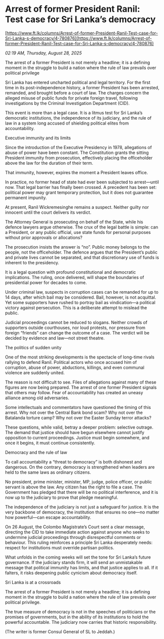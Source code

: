 # Arrest of former President Ranil: Test case for Sri Lanka’s democracy

[https://www.ft.lk/columns/Arrest-of-former-President-Ranil-Test-case-for-Sri-Lanka-s-democracy/4-780876](https://www.ft.lk/columns/Arrest-of-former-President-Ranil-Test-case-for-Sri-Lanka-s-democracy/4-780876)

*02:19 AM, Thursday, August 28, 2025*

The arrest of a former President is not merely a headline; it is a defining moment in the struggle to build a nation where the rule of law prevails over political privilege

Sri Lanka has entered uncharted political and legal territory. For the first time in its post-independence history, a former President has been arrested, remanded, and brought before a court of law. The charges concern the alleged misuse of public funds for private foreign travel, following investigations by the Criminal Investigation Department (CID).

This event is more than a legal case. It is a litmus test for Sri Lanka’s democratic institutions, the independence of its judiciary, and the rule of law in a system long accused of shielding political elites from accountability.

Executive immunity and its limits

Since the introduction of the Executive Presidency in 1978, allegations of abuse of power have been constant. The Constitution grants the sitting President immunity from prosecution, effectively placing the officeholder above the law for the duration of their term.

That immunity, however, expires the moment a President leaves office.

In practice, no former head of state had ever been subjected to arrest—until now. That legal barrier has finally been crossed. A precedent has been set: political power may grant temporary protection, but it does not guarantee permanent impunity.

At present, Ranil Wickremesinghe remains a suspect. Neither guilty nor innocent until the court delivers its verdict.

The Attorney General is prosecuting on behalf of the State, while his defence lawyers argue otherwise. The crux of the legal battle is simple: can a President, or any public official, use state funds for personal purposes without prior approvals or allocations?

The prosecution insists the answer is “no”. Public money belongs to the people, not the officeholder. The defence argues that the President’s public and private lives cannot be separated, and that discretionary use of funds is inherent to the presidency.

It is a legal question with profound constitutional and democratic implications. The ruling, once delivered, will shape the boundaries of presidential power for decades to come.

Under criminal law, suspects in corruption cases can be remanded for up to 14 days, after which bail may be considered. Bail, however, is not acquittal. Yet some supporters have rushed to portray bail as vindication—a political victory against persecution. This is a deliberate attempt to mislead the public.

Judicial proceedings cannot be reduced to slogans. Neither crowds of supporters outside courthouses, nor loud protests, nor pressure from foreign “friends” can change the outcome of a case. The verdict will be decided by evidence and law—not street theatre.

The politics of sudden unity

One of the most striking developments is the spectacle of long-time rivals rallying to defend Ranil. Political actors who once accused him of corruption, abuse of power, abductions, killings, and even communal violence are suddenly united.

The reason is not difficult to see. Files of allegations against many of these figures are now being prepared. The arrest of one former President signals that others may follow. Fear of accountability has created an uneasy alliance among old adversaries.

Some intellectuals and commentators have questioned the timing of this arrest. Why not over the Central Bank bond scam? Why not over the Batalanda torture camp? Why not over the Easter Sunday terror attacks?

These questions, while valid, betray a deeper problem: selective outrage. The demand that justice should have begun elsewhere cannot justify opposition to current proceedings. Justice must begin somewhere, and once it begins, it must continue consistently.

Democracy and the rule of law

To call accountability a “threat to democracy” is both dishonest and dangerous. On the contrary, democracy is strengthened when leaders are held to the same laws as ordinary citizens.

No president, prime minister, minister, MP, judge, police officer, or public servant is above the law. Any citizen has the right to file a case. The Government has pledged that there will be no political interference, and it is now up to the judiciary to prove that pledge meaningful.

The independence of the judiciary is not just a safeguard for justice. It is the very backbone of democracy, the institution that ensures no one—no matter how powerful—can escape accountability.

On 26 August, the Colombo Magistrate’s Court sent a clear message, directing the CID to take immediate action against anyone who seeks to undermine judicial proceedings through disrespectful comments or behaviour. This ruling reinforces a principle Sri Lanka desperately needs: respect for institutions must override partisan politics.

What unfolds in the coming weeks will set the tone for Sri Lanka’s future governance. If the judiciary stands firm, it will send an unmistakable message that political immunity has limits, and that justice applies to all. If it falters, it risks deepening public cynicism about democracy itself.

Sri Lanka is at a crossroads

The arrest of a former President is not merely a headline; it is a defining moment in the struggle to build a nation where the rule of law prevails over political privilege.

The true measure of democracy is not in the speeches of politicians or the promises of governments, but in the ability of its institutions to hold the powerful accountable. The judiciary now carries that historic responsibility.

(The writer is former Consul General of SL to Jeddah.)

